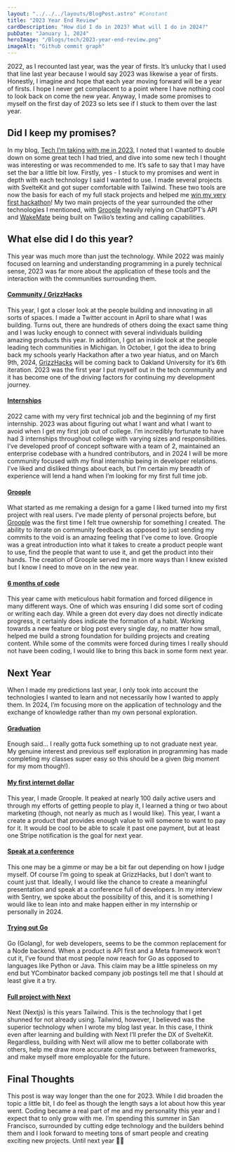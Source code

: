 ```yaml
---
layout: "../../../layouts/BlogPost.astro" #Constant
title: "2023 Year End Review"
cardDescription: "How did I do in 2023? What will I do in 2024?"
pubDate: "January 1, 2024"
heroImage: "/Blogs/tech/2023-year-end-review.png"
imageAlt: "Github commit graph"
---
```

2022, as I recounted last year, was the year of firsts. It’s unlucky that I used that line last year because I would say 2023 was likewise a year of firsts. Honestly, I imagine and hope that each year moving forward will be a year of firsts. I hope I never get complacent to a point where I have nothing cool to look back on come the new year. Anyway, I made some promises to myself on the first day of 2023 so lets see if I stuck to them over the last year.

## Did I keep my promises?

In my blog, [Tech I’m taking with me in 2023](https://joemmalatesta.com/blog/programming/2023-tech), I noted that I wanted to double down on some great tech I had tried, and dive into some new tech I thought was interesting or was recommended to me. It’s safe to say that I may have set the bar a little bit low. Firstly, yes - I stuck to my promises and went in depth with each technology I said I wanted to use. I made several projects with SvelteKit and got super comfortable with Tailwind. These two tools are now the basis for each of my full stack projects and helped me [win my very first hackathon](https://twitter.com/joemmalatesta/status/1716219202787262813)! My two main projects of the year surrounded the other technologies I mentioned, with [Groople](https://groople.xyz) heavily relying on ChatGPT’s API and [WakeMate](https://wakemate.joemmalatesta.com) being built on Twilio’s texting and calling capabilities.

## What else did I do this year?

This year was much more than just the technology. While 2022 was mainly focused on learning and understanding programming in a purely technical sense, 2023 was far more about the application of these tools and the interaction with the communities surrounding them. 

#### <ins>Community / GrizzHacks</ins>

This year, I got a closer look at the people building and innovating in all sorts of spaces. I made a Twitter account in April to share what I was building. Turns out, there are hundreds of others doing the exact same thing and I was lucky enough to connect with several individuals building amazing products this year. In addition, I got an inside look at the people leading tech communities in Michigan. In October, I got the idea to bring back my schools yearly Hackathon after a two year hiatus, and on March 9th, 2024, [GrizzHacks](https://grizzhacks.org) will be coming back to Oakland University for it’s 6th iteration. 2023 was the first year I put myself out in the tech community and it has become one of the driving factors for continuing my development journey.

#### <ins>Internships</ins>

2022 came with my very first technical job and the beginning of my first internship. 2023 was about figuring out what I want and what I want to avoid when I get my first job out of college. I’m incredibly fortunate to have had 3 internships throughout college with varying sizes and responsibilities. I’ve developed proof of concept software with a team of 2, maintained an enterprise codebase with a hundred contributors, and in 2024 I will be more community focused with my final internship being in developer relations. I’ve liked and disliked things about each, but I’m certain my breadth of experience will lend a hand when I’m looking for my first full time job.

#### <ins>Groople</ins>

What started as me remaking a design for a game I liked turned into my first project with real users. I’ve made plenty of personal projects before, but [Groople](https://groople.xyz) was the first time I felt true ownership for something I created. The ability to iterate on community feedback as opposed to just sending my commits to the void is an amazing feeling that I’ve come to love. Groople was a great introduction into what it takes to create a product people want to use, find the people that want to use it, and get the product into their hands. The creation of Groople served me in more ways than I knew existed but I know I need to move on in the new year.

#### <ins>6 months of code</ins>

This year came with meticulous habit formation and forced diligence in many different ways. One of which was ensuring I did some sort of coding or writing each day. While a green dot every day does not directly indicate progress, it certainly does indicate the formation of a habit. Working towards a new feature or blog post every single day, no matter how small, helped me build a strong foundation for building projects and creating content. While some of the commits were forced during times I really should not have been coding, I would like to bring this back in some form next year.

## Next Year

When I made my predictions last year, I only took into account the technologies I wanted to learn and not necessarily how I wanted to apply them. In 2024, I’m focusing more on the application of technology and the exchange of knowledge rather than my own personal exploration. 

#### <ins>Graduation</ins>

Enough said... I really gotta fuck something up to not graduate next year. My genuine interest and previous self exploration in programming has made completing my classes super easy so this should be a given (big moment for my mom though!).

#### <ins>My first internet dollar</ins>

This year, I made Groople. It peaked at nearly 100 daily active users and through my efforts of getting people to play it, I learned a thing or two about marketing (though, not nearly as much as I would like). This year, I want a create a product that provides enough value to will someone to want to pay for it. It would be cool to be able to scale it past one payment, but at least one Stripe notification is the goal for next year.

#### <ins>Speak at a conference</ins>

This one may be a gimme or may be a bit far out depending on how I judge myself. Of course I’m going to speak at GrizzHacks, but I don’t want to count just that. Ideally, I would like the chance to create a meaningful presentation and speak at a conference full of developers. In my interview with Sentry, we spoke about the possibility of this, and it is something I would like to lean into and make happen either in my internship or personally in 2024.

#### <ins>Trying out Go</ins>

Go (Golang), for web developers, seems to be the common replacement for a Node backend. When a product is API first and a Meta framework won’t cut it, I’ve found that most people now reach for Go as opposed to languages like Python or Java. This claim may be a little spineless on my end but YCombinator backed company job postings tell me that I should at least give it a try.

#### <ins>Full project with Next</ins>

Next (Nextjs) is this years Tailwind. This is the technology that I get shunned for not already using. Tailwind, however, I believed was the superior technology when I wrote my blog last year. In this case, I think even after learning and building with Next I’ll prefer the DX of SvelteKit. Regardless, building with Next will allow me to better collaborate with others, help me draw more accurate comparisons between frameworks, and make myself more employable for the future. 

## Final Thoughts

This post is way way longer than the one for 2023. While I did broaden the topic a little bit, I do feel as though the length says a lot about how this year went. Coding became a real part of me and my personality this year and I expect that to only grow with me. I’m spending this summer in San Francisco, surrounded by cutting edge technology and the builders behind them and I look forward to meeting tons of smart people and creating exciting new projects. Until next year 👋🏼